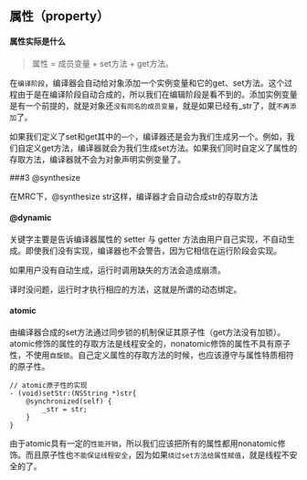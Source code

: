 ## 属性（property）

#### 属性实际是什么

>属性 = 成员变量 + set方法 + get方法。

在`编译阶段`，编译器会自动给对象添加一个实例变量和它的get、set方法。这个过程由于是在编译阶段自动合成的，所以我们在编辑阶段是看不到的。添加实例变量是有一个前提的，就是对象还`没有同名的成员变量`，就是如果已经有_str了，就`不再添加`了。

如果我们定义了set和get其中的`一个`，编译器还是会为我们生成另一个。例如，我们自定义get方法，编译器就会为我们生成set方法。如果我们同时自定义了属性的存取方法，编译器就不会为对象声明实例变量了。


###3 @synthesize

在MRC下，@synthesize str这样，编译器才会自动合成str的存取方法

#### @dynamic

关键字主要是告诉编译器属性的 setter 与 getter 方法由用户自己实现，不自动生成。即使我们没有实现，编译器也不会警告，因为它相信在运行阶段会实现。

如果用户没有自动生成，运行时调用缺失的方法会造成崩溃。

译时没问题，运行时才执行相应的方法，这就是所谓的动态绑定。

#### atomic

由编译器合成的set方法通过同步锁的机制保证其原子性（get方法没有加锁）。atomic修饰的属性的存取方法是线程安全的，nonatomic修饰的属性不具有原子性，不使用`自旋锁`。自己定义属性的存取方法的时候，也应该遵守与属性特质相符的原子性。

    // atomic原子性的实现
    - (void)setStr:(NSString *)str{
        @synchronized(self) {
            _str = str;
        }
    }

由于atomic具有一定的`性能开销`，所以我们应该把所有的属性都用nonatomic修饰。而且原子性也`不能保证线程安全`，因为如果`绕过set方法给属性赋值`，就是线程不安全的了。